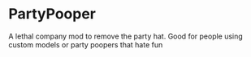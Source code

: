 # PartyPooper

A lethal company mod to remove the party hat. Good for people using custom models or party poopers that hate fun

